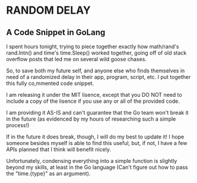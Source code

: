 # RANDOM DELAY
## A Code Snippet in GoLang

I spent hours tonight, trying to piece together exactly how math/rand's rand.Intn() and time's time.Sleep() worked together, going off of old stack overflow posts that led me on several wild goose chases.

So, to save both my future self, and anyone else who finds themselves in need
of a randomized delay in their app, program, script, etc. I put together
this fully co,mmented code snippet.

I am releasing it under the MIT lisence, except that you DO NOT
need to include a copy of the lisence if you use any or all of the provided code.

I am providing it AS-IS and can't guarantee that the Go team won't break it in the future (as evidenced by my hours of researching such a simple process!)

If in the future it does break, though, I will do my best to update it!  I hope someone besides myself is able to find this useful, but, if not, I have a few APIs planned that I think will benefit nicely.

Unfortunately, condensing everything into a simple function is slightly beyond my skills, at least in the Go language (Can't figure out how to pass the "time.{type}" as an argument).